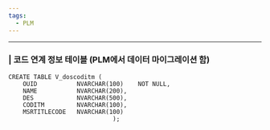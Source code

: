 ```yaml
---
tags:
  - PLM
---
```

---


### | 코드 연계 정보 테이블 (PLM에서 데이터 마이그레이션 함)
```
CREATE TABLE V_doscoditm (  
    OUID           NVARCHAR(100)    NOT NULL,  
    NAME           NVARCHAR(200),  
    DES            NVARCHAR(500),  
    CODITM         NVARCHAR(100),  
    MSRTITLECODE   NVARCHAR(100)  
                             );
```